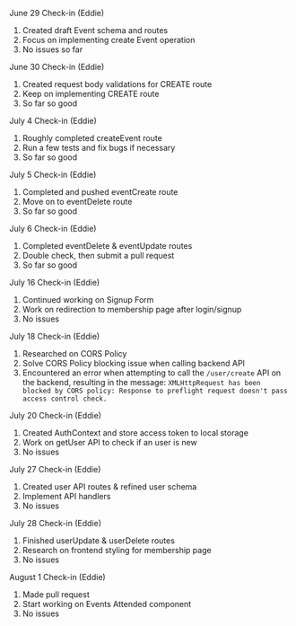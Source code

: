 
June 29 Check-in (Eddie)
1. Created draft Event schema and routes
2. Focus on implementing create Event operation
3. No issues so far

June 30 Check-in (Eddie)
1. Created request body validations for CREATE route
2. Keep on implementing CREATE route
3. So far so good

July 4 Check-in (Eddie)
1. Roughly completed createEvent route
2. Run a few tests and fix bugs if necessary
3. So far so good

July 5 Check-in (Eddie)
1. Completed and pushed eventCreate route
2. Move on to eventDelete route
3. So far so good

July 6 Check-in (Eddie)
1. Completed eventDelete & eventUpdate routes
2. Double check, then submit a pull request
3. So far so good

July 16 Check-in (Eddie)
1. Continued working on Signup Form
2. Work on redirection to membership page after login/signup
3. No issues

July 18 Check-in (Eddie)
1. Researched on CORS Policy
2. Solve CORS Policy blocking issue when calling backend API
3. Encountered an error when attempting to call the `/user/create` API on the backend, resulting in the message: `XMLHttpRequest has been blocked by CORS policy: Response to preflight request doesn't pass access control check.`

July 20 Check-in (Eddie)
1. Created AuthContext and store access token to local storage
2. Work on getUser API to check if an user is new
3. No issues

July 27 Check-in (Eddie)
1. Created user API routes & refined user schema
2. Implement API handlers
3. No issues

July 28 Check-in (Eddie)
1. Finished userUpdate & userDelete routes
2. Research on frontend styling for membership page
3. No issues

August 1 Check-in (Eddie)
1. Made pull request
2. Start working on Events Attended component
3. No issues
